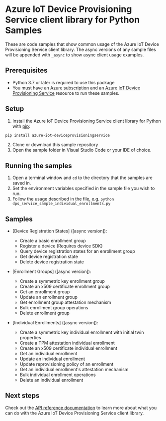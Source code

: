 # Azure IoT Device Provisioning Service client library for Python Samples

These are code samples that show common usage of the Azure IoT Device Provisioning Service client library.
The async versions of any sample files will be appended with `_async` to show async client usage examples.


## Prerequisites
* Python 3.7 or later is required to use this package
* You must have an [Azure subscription](https://azure.microsoft.com/free/) and an
[Azure IoT Device Provisioning Service](https://learn.microsoft.com/azure/iot-dps/) resource to run these samples.

## Setup

1. Install the Azure IoT Device Provisioning Service client library for Python with [pip](https://pypi.org/project/pip/):

```bash
pip install azure-iot-deviceprovisioningservice
```

2. Clone or download this sample repository
3. Open the sample folder in Visual Studio Code or your IDE of choice.

## Running the samples

1. Open a terminal window and `cd` to the directory that the samples are saved in.
2. Set the environment variables specified in the sample file you wish to run.
3. Follow the usage described in the file, e.g. `python dps_service_sample_individual_enrollments.py`

## Samples

- [Device Registration States]<!--(https://github.com/Azure/azure-sdk-for-python/tree/main/sdk/deviceprovisioningservices/azure-iot-deviceprovisioningservice/dps_service_sample_device_registration.py)--> ([async version]<!--(https://github.com/Azure/azure-sdk-for-python/tree/main/sdk/deviceprovisioningservices/azure-iot-deviceprovisioningservice/dps_service_sample_device_registration_async.py)-->):
    - Create a basic enrollment group
    - Register a device (Requires device SDK)
    - Query device registration states for an enrollment group
    - Get device registration state
    - Delete device registration state

- [Enrollment Groups]<!--(https://github.com/Azure/azure-sdk-for-python/tree/main/sdk/deviceprovisioningservices/azure-iot-deviceprovisioningservice/dps_service_sample_enrollment_groups.py)--> ([async version]<!--(https://github.com/Azure/azure-sdk-for-python/tree/main/sdk/deviceprovisioningservices/azure-iot-deviceprovisioningservice/dps_service_sample_enrollment_groups_async.py)-->):
    - Create a symmetric key enrollment group
    - Create an x509 certificate enrollment group
    - Get an enrollment group
    - Update an enrollment group
    - Get enrollment group attestation mechanism
    - Bulk enrollment group operations
    - Delete enrollment group


- [Individual Enrollments]<!--(https://github.com/Azure/azure-sdk-for-python/tree/main/sdk/deviceprovisioningservices/azure-iot-deviceprovisioningservice/dps_service_sample_individual_enrollments.py)--> ([async version]<!--(https://github.com/Azure/azure-sdk-for-python/tree/main/sdk/deviceprovisioningservices/azure-iot-deviceprovisioningservice/dps_service_sample_individual_enrollments_async.py)-->):
    - Create a symmetric key individual enrollment with initial twin properties
    - Create a TPM attestation individual enrollment
    - Create an x509 certificate individual enrollment
    - Get an individual enrollment
    - Update an individual enrollment
    - Update reprovisioning policy of an enrollment
    - Get an individual enrollment's attestation mechanism
    - Bulk individual enrollment operations
    - Delete an individual enrollment


## Next steps

Check out the [API reference documentation](https://learn.microsoft.com/rest/api/iot-dps/) to learn more about
what you can do with the Azure IoT Device Provisioning Service client library.